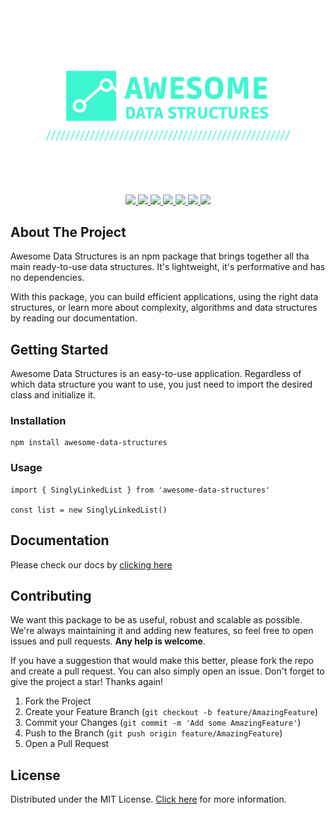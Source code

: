 <img src="logo-ads.png" align="center">

<p align="center">
    <a href="#" alt="Version">
        <img src="https://img.shields.io/npm/v/awesome-data-structures?color=%23f&label=version&style=for-the-badge">
    </a>
    <a href="#" alt="Coverage">
        <img src="https://img.shields.io/codecov/c/github/letsaguiar/awesome-data-structures?color=%23f&style=for-the-badge">
    </a>
    <a href="#" alt="Contributors">
        <img src="https://img.shields.io/github/contributors/letsaguiar/awesome-data-structures?color=%23f&style=for-the-badge">
    </a>
    <a href="#" alt="Forks">
        <img src="https://img.shields.io/github/forks/letsaguiar/awesome-data-structures?color=%23f&style=for-the-badge">
    </a>
    <a href="#" alt="Stars">
        <img src="https://img.shields.io/github/stars/letsaguiar/awesome-data-structures?color=%23f&style=for-the-badge">
    </a>
    <a href="#" alt="Issues">
        <img src="https://img.shields.io/github/issues/letsaguiar/awesome-data-structures?color=%23f&style=for-the-badge">
    </a>
    <a href="#" alt="License">
        <img src="https://img.shields.io/github/license/letsaguiar/awesome-data-structures?style=for-the-badge">
    </a>
</p>

## About The Project

Awesome Data Structures is an npm package that brings together all tha main ready-to-use data structures. It's lightweight, it's performative and has no dependencies.

With this package, you can build efficient applications, using the right data structures, or learn more about complexity, algorithms and data structures by reading our documentation.

## Getting Started

Awesome Data Structures is an easy-to-use application. Regardless of which data structure you want to use, you just need to import the desired class and initialize it. 

### Installation

```
npm install awesome-data-structures
```

### Usage
```
import { SinglyLinkedList } from 'awesome-data-structures'

const list = new SinglyLinkedList()
```

## Documentation
Please check our docs by [clicking here](https://github.com/letsaguiar/awesome-data-structures/wiki)

## Contributing
We want this package to be as useful, robust and scalable as possible. We're always maintaining it and adding new features, so feel free to open issues and pull requests. **Any help is welcome**.

If you have a suggestion that would make this better, please fork the repo and create a pull request. You can also simply open an issue. Don't forget to give the project a star! Thanks again!

1. Fork the Project
2. Create your Feature Branch (`git checkout -b feature/AmazingFeature`)
3. Commit your Changes (`git commit -m 'Add some AmazingFeature'`)
4. Push to the Branch (`git push origin feature/AmazingFeature`)
5. Open a Pull Request

## License

Distributed under the MIT License. [Click here](LICENSE.md) for more information.
